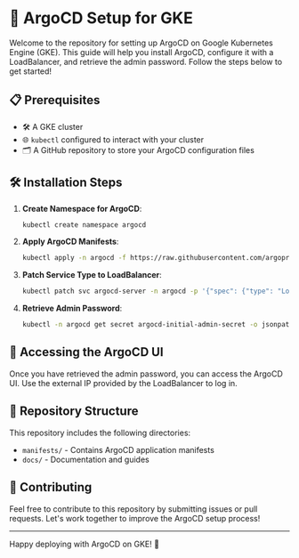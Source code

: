 # 🚀 ArgoCD Setup for GKE

Welcome to the repository for setting up ArgoCD on Google Kubernetes Engine (GKE). This guide will help you install ArgoCD, configure it with a LoadBalancer, and retrieve the admin password. Follow the steps below to get started!

## 📋 Prerequisites

- 🛠️ A GKE cluster
- 🌐 `kubectl` configured to interact with your cluster
- 🗂️ A GitHub repository to store your ArgoCD configuration files

## 🛠️ Installation Steps

1. **Create Namespace for ArgoCD**:
    ```sh
    kubectl create namespace argocd
    ```

2. **Apply ArgoCD Manifests**:
    ```sh
    kubectl apply -n argocd -f https://raw.githubusercontent.com/argoproj/argo-cd/v2.7.2/manifests/install.yaml
    ```

3. **Patch Service Type to LoadBalancer**:
    ```sh
    kubectl patch svc argocd-server -n argocd -p '{"spec": {"type": "LoadBalancer"}}'
    ```

4. **Retrieve Admin Password**:
    ```sh
    kubectl -n argocd get secret argocd-initial-admin-secret -o jsonpath="{.data.password}" | base64 -d
    ```

## 🎯 Accessing the ArgoCD UI

Once you have retrieved the admin password, you can access the ArgoCD UI. Use the external IP provided by the LoadBalancer to log in.

## 📂 Repository Structure

This repository includes the following directories:

- `manifests/` - Contains ArgoCD application manifests
- `docs/` - Documentation and guides

## 🤝 Contributing

Feel free to contribute to this repository by submitting issues or pull requests. Let's work together to improve the ArgoCD setup process!


---

Happy deploying with ArgoCD on GKE! 🚀

